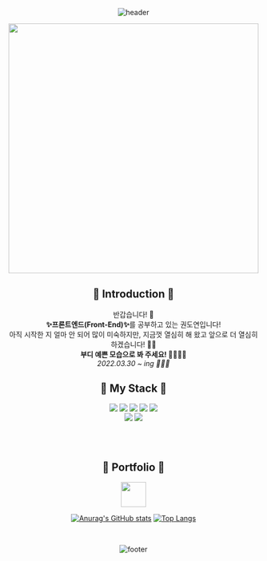 <div align="center">

![header](https://capsule-render.vercel.app/api?type=waving&color=8C8C8C&height=300&section=header&text=🐥%20Welcome%20to%20Doyeon%20World!%20🐥&fontSize=50&fontColor=ffffff&fontAlignY=40)
  
  <img src="https://static-storychat.pstatic.net/451237_22801530/ba946gk92bgl30.gif" width="500">
  <h2>🎇 Introduction 🎇</h2>
  <div>반갑습니다! 🥰</div>
  <div><b>✨프론트엔드(Front-End)✨</b>를 공부하고 있는 권도연입니다!</div>
  <div>아직 시작한 지 얼마 안 되어 많이 미숙하지만, 지금껏 열심히 해 왔고 앞으로 더 열심히 하겠습니다! ✊🏻<div>
    <div><b>부디 예쁜 모습으로 봐 주세요! 🙆🏻‍♀️💘</b></div>
    <i>2022.03.30 ~ ing 🏃🏻‍♀️</i>
  
<br>

  <h2>🎀 My Stack 🎀</h2>
<img src="https://img.shields.io/badge/HTML-E34F26?style=for-the-badge&logo=html5&logoColor=white">
<img src="https://img.shields.io/badge/CSS-1572B6?style=for-the-badge&logo=css3&logoColor=white">
<img src="https://img.shields.io/badge/SCSS-ec407a?style=for-the-badge&logo=Sass&logoColor=white">
<img src="https://img.shields.io/badge/JavaScript-F7DF1E?style=for-the-badge&logo=javascript&logoColor=black">
<img src="https://img.shields.io/badge/TypeScript-0d47a1?style=for-the-badge&logo=typescript&logoColor=black"><br>
<img src="https://img.shields.io/badge/React-61DAFB?style=for-the-badge&logo=react&logoColor=black">
<img src="https://img.shields.io/badge/Styled Components-DB7093?style=for-the-badge&logo=styled-components&logoColor=white">

    
<br><br>
    
<h2>🎨 Portfolio 🎨</h2>
<a href="https://kdyportfolio.vercel.app/" target="_blank"><img src="https://cdn-icons-png.flaticon.com/512/70/70253.png" style='width: 50px;'></a>

<br>
    
    
[![Anurag's GitHub stats](https://github-readme-stats.vercel.app/api?username=DOYEON-YOU&theme=radical)](https://github.com/DOYEON-YOU/github-readme-stats)
[![Top Langs](https://github-readme-stats.vercel.app/api/top-langs/?username=DOYEON-YOU&langs_count=8)](https://github.com/DOYEON-YOU/github-readme-stats)

    
<br>

    
![footer](https://capsule-render.vercel.app/api?type=waving&color=8C8C8C&height=300&section=footer&fontSize=20&fontAlignY=20)
  
  <div>
